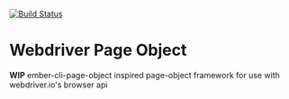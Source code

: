 [![Build Status](https://travis-ci.org/foxnewsnetwork/webdriver-page-object.svg?branch=master)](https://travis-ci.org/foxnewsnetwork/webdriver-page-object)

# Webdriver Page Object

**WIP** ember-cli-page-object inspired page-object framework for use with webdriver.io's browser api
